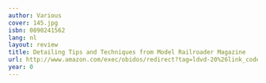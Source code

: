 ```yaml
---
author: Various
cover: 145.jpg
isbn: 0890241562
lang: nl
layout: review
title: Detailing Tips and Techniques from Model Railroader Magazine
url: http://www.amazon.com/exec/obidos/redirect?tag=ldvd-20%26link_code=xm2%26camp=2025%26creative=165953%26path=http://www.amazon.com/gp/redirect.html%253fASIN=0890241562%2526tag=ldvd-20%2526lcode=xm2%2526cID=2025%2526ccmID=165953%2526location=/o/ASIN/0890241562%25253FSubscriptionId=0VJDVJ14KM0P0VXDCQ82
year: 0
---
```



